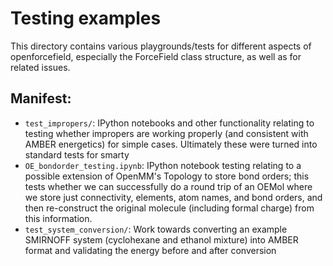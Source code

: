 # Testing examples

This directory contains various playgrounds/tests for different aspects of openforcefield, especially the ForceField class structure, as well as for related issues.

## Manifest:
- `test_impropers/`: IPython notebooks and other functionality relating to testing whether impropers are working properly (and consistent with AMBER energetics) for simple cases. Ultimately these were turned into standard tests for smarty
- `OE_bondorder_testing.ipynb`: IPython notebook testing relating to a possible extension of OpenMM's Topology to store bond orders; this tests whether we can successfully do a round trip of an OEMol where we store just connectivity, elements, atom names, and bond orders, and then re-construct the original molecule (including formal charge) from this information.
- `test_system_conversion/`: Work towards converting an example SMIRNOFF system (cyclohexane and ethanol mixture) into AMBER format and validating the energy before and after conversion
